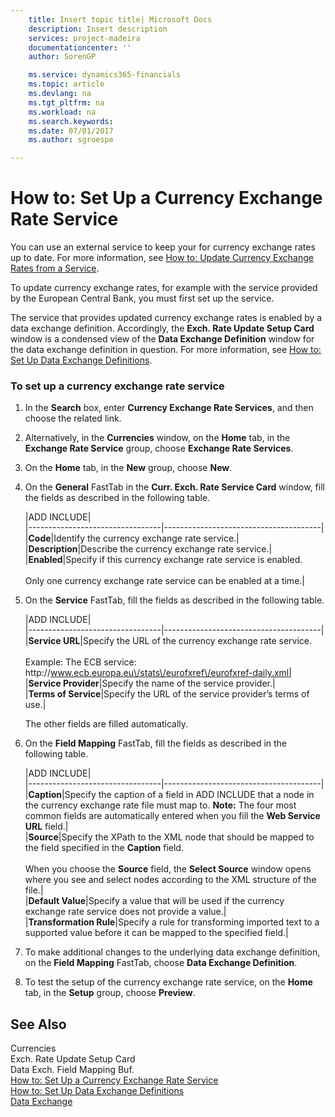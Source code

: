 ```yaml
---
    title: Insert topic title| Microsoft Docs
    description: Insert description
    services: project-madeira
    documentationcenter: ''
    author: SorenGP

    ms.service: dynamics365-financials
    ms.topic: article
    ms.devlang: na
    ms.tgt_pltfrm: na
    ms.workload: na
    ms.search.keywords:
    ms.date: 07/01/2017
    ms.author: sgroespe

---
```

# How to: Set Up a Currency Exchange Rate Service
You can use an external service to keep your for currency exchange rates up to date. For more information, see [How to: Update Currency Exchange Rates from a Service](../how-to-update-currency-exchange-rates-from-a-service.md).  
  
 To update currency exchange rates, for example with the service provided by the European Central Bank, you must first set up the service.  
  
 The service that provides updated currency exchange rates is enabled by a data exchange definition. Accordingly, the **Exch. Rate Update Setup Card** window is a condensed view of the **Data Exchange Definition** window for the data exchange definition in question. For more information, see [How to: Set Up Data Exchange Definitions](../how-to-set-up-data-exchange-definitions.md).  
  
### To set up a currency exchange rate service  
  
1.  In the **Search** box, enter **Currency Exchange Rate Services**, and then choose the related link.  
  
2.  Alternatively, in the **Currencies** window, on the **Home** tab, in the **Exchange Rate Service** group, choose **Exchange Rate Services**.  
  
3.  On the **Home** tab, in the **New** group, choose **New**.  
  
4.  On the **General** FastTab in the **Curr. Exch. Rate Service Card** window, fill the fields as described in the following table.  
  
    |ADD INCLUDE<!--[!INCLUDE[bp_tablefield](../../includes/bp_tabledescription_md.md)]-->|  
    |---------------------------------|---------------------------------------|  
    |**Code**|Identify the currency exchange rate service.|  
    |**Description**|Describe the currency exchange rate service.|  
    |**Enabled**|Specify if this currency exchange rate service is enabled.<br /><br /> Only one currency exchange rate service can be enabled at a time.|  
  
5.  On the **Service** FastTab, fill the fields as described in the following table.  
  
    |ADD INCLUDE<!--[!INCLUDE[bp_tablefield](../../includes/bp_tabledescription_md.md)]-->|  
    |---------------------------------|---------------------------------------|  
    |**Service URL**|Specify the URL of the currency exchange rate service.<br /><br /> Example: The ECB service: http:\/\/www.ecb.europa.eu\/stats\/eurofxref\/eurofxref-daily.xml|  
    |**Service Provider**|Specify the name of the service provider.|  
    |**Terms of Service**|Specify the URL of the service provider’s terms of use.|  
  
     The other fields are filled automatically.  
  
6.  On the **Field Mapping** FastTab, fill the fields as described in the following table.  
  
    |ADD INCLUDE<!--[!INCLUDE[bp_tablefield](../../includes/bp_tabledescription_md.md)]-->|  
    |---------------------------------|---------------------------------------|  
    |**Caption**|Specify the caption of a field in ADD INCLUDE<!--[!INCLUDE[dyn_nav](../../includes/dyn_nav_md.md)]--> that a node in the currency exchange rate file must map to. **Note:**  The four most common fields are automatically entered when you fill the **Web Service URL** field.|  
    |**Source**|Specify the XPath to the XML node that should be mapped to the field specified in the **Caption** field.<br /><br /> When you choose the **Source** field, the **Select Source** window opens where you see and select nodes according to the XML structure of the file.|  
    |**Default Value**|Specify a value that will be used if the currency exchange rate service does not provide a value.|  
    |**Transformation Rule**|Specify a rule for transforming imported text to a supported value before it can be mapped to the specified field.|  
  
7.  To make additional changes to the underlying data exchange definition, on the **Field Mapping** FastTab, choose **Data Exchange Definition**.  
  
8.  To test the setup of the currency exchange rate service, on the **Home** tab, in the **Setup** group, choose **Preview**.  
  
## See Also  
 Currencies   
 Exch. Rate Update Setup Card   
 Data Exch. Field Mapping Buf.   
 [How to: Set Up a Currency Exchange Rate Service](../how-to-set-up-a-currency-exchange-rate-service.md)   
 [How to: Set Up Data Exchange Definitions](../how-to-set-up-data-exchange-definitions.md)   
 [Data Exchange](../data-exchange.md)